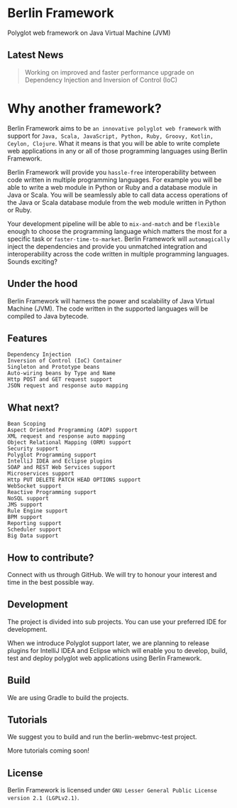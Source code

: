 # Berlin Framework
Polyglot web framework on Java Virtual Machine (JVM)

## Latest News

> Working on improved and faster performance upgrade on Dependency Injection and Inversion of Control (IoC)

# Why another framework?
Berlin Framework aims to be `an innovative polyglot web framework` with support for `Java, Scala, JavaScript, Python, Ruby, Groovy, Kotlin, Ceylon, Clojure`. What it means is that you will be able to write complete web applications in any or all of those programming languages using Berlin Framework. 

Berlin Framework will provide you `hassle-free` interoperability between code written in multiple programming languages. For example you will be able to write a web module in Python or Ruby and a database module in Java or Scala. You will be seamlessly able to call data access operations of the Java or Scala database module from the web module written in Python or Ruby.

Your development pipeline will be able to `mix-and-match` and be `flexible` enough to choose the programming language which matters the most for a specific task or `faster-time-to-market`. Berlin Framework will `automagically` inject the dependencies and provide you unmatched integration and interoperability across the code written in multiple programming languages. Sounds exciting? 

## Under the hood
Berlin Framework will harness the power and scalability of Java Virtual Machine (JVM). The code written in the supported languages will be compiled to Java bytecode.

## Features

```
Dependency Injection
Inversion of Control (IoC) Container
Singleton and Prototype beans
Auto-wiring beans by Type and Name
Http POST and GET request support
JSON request and response auto mapping
```
## What next?

```
Bean Scoping
Aspect Oriented Programming (AOP) support
XML request and response auto mapping
Object Relational Mapping (ORM) support
Security support
Polyglot Programming support
IntelliJ IDEA and Eclipse plugins
SOAP and REST Web Services support
Microservices support
Http PUT DELETE PATCH HEAD OPTIONS support
WebSocket support
Reactive Programming support
NoSQL support
JMS support
Rule Engine support
BPM support
Reporting support
Scheduler support
Big Data support
```
## How to contribute?
Connect with us through GitHub. We will try to honour your interest and time in the best possible way. 

## Development
The project is divided into sub projects. You can use your preferred IDE for development.

When we introduce Polyglot support later, we are planning to release plugins for IntelliJ IDEA and Eclipse which will enable you to develop, build, test and deploy polyglot web applications using Berlin Framework.

## Build
We are using Gradle to build the projects. 

## Tutorials
We suggest you to build and run the berlin-webmvc-test project.

More tutorials coming soon!

## License
Berlin Framework is licensed under `GNU Lesser General Public License version 2.1 (LGPLv2.1)`. 
